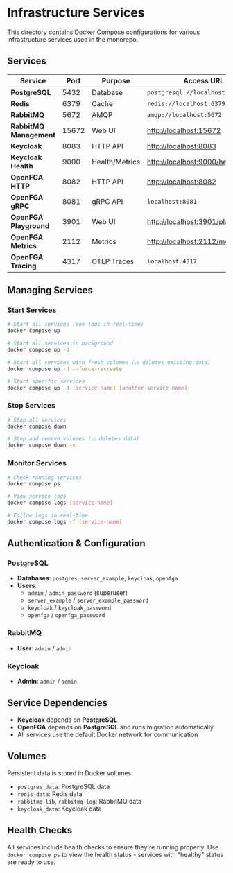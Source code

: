 # Infrastructure Services

This directory contains Docker Compose configurations for various infrastructure services used in the monorepo.

## Services

| Service                 | Port  | Purpose        | Access URL                           |
| ----------------------- | ----- | -------------- | ------------------------------------ |
| **PostgreSQL**          | 5432  | Database       | `postgresql://localhost:5432`        |
| **Redis**               | 6379  | Cache          | `redis://localhost:6379`             |
| **RabbitMQ**            | 5672  | AMQP           | `amqp://localhost:5672`              |
| **RabbitMQ Management** | 15672 | Web UI         | <http://localhost:15672>             |
| **Keycloak**            | 8083  | HTTP API       | <http://localhost:8083>              |
| **Keycloak Health**     | 9000  | Health/Metrics | <http://localhost:9000/health/ready> |
| **OpenFGA HTTP**        | 8082  | HTTP API       | <http://localhost:8082>              |
| **OpenFGA gRPC**        | 8081  | gRPC API       | `localhost:8081`                     |
| **OpenFGA Playground**  | 3901  | Web UI         | <http://localhost:3901/playground>   |
| **OpenFGA Metrics**     | 2112  | Metrics        | <http://localhost:2112/metrics>      |
| **OpenFGA Tracing**     | 4317  | OTLP Traces    | `localhost:4317`                     |

## Managing Services

### Start Services

```bash
# Start all services (see logs in real-time)
docker compose up

# Start all services in background
docker compose up -d

# Start all services with fresh volumes (⚠️ deletes existing data)
docker compose up -d --force-recreate

# Start specific services
docker compose up -d [service-name] [another-service-name]
```

### Stop Services

```bash
# Stop all services
docker compose down

# Stop and remove volumes (⚠️ deletes data)
docker compose down -v
```

### Monitor Services

```bash
# Check running services
docker compose ps

# View service logs
docker compose logs [service-name]

# Follow logs in real-time
docker compose logs -f [service-name]
```

## Authentication & Configuration

### PostgreSQL

- **Databases**: `postgres`, `server_example`, `keycloak`, `openfga`
- **Users**:
  - `admin` / `admin_password` (superuser)
  - `server_example` / `server_example_password`
  - `keycloak` / `keycloak_password`
  - `openfga` / `openfga_password`

### RabbitMQ

- **User**: `admin` / `admin`

### Keycloak

- **Admin**: `admin` / `admin`

## Service Dependencies

- **Keycloak** depends on **PostgreSQL**
- **OpenFGA** depends on **PostgreSQL** and runs migration automatically
- All services use the default Docker network for communication

## Volumes

Persistent data is stored in Docker volumes:

- `postgres_data`: PostgreSQL data
- `redis_data`: Redis data
- `rabbitmq-lib`, `rabbitmq-log`: RabbitMQ data
- `keycloak_data`: Keycloak data

## Health Checks

All services include health checks to ensure they're running properly.
Use `docker compose ps` to view the health status - services with "healthy" status are ready to use.
